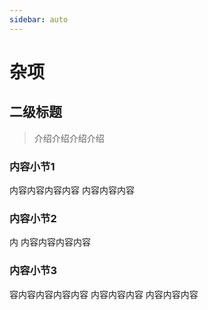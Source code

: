 ```yaml
---
sidebar: auto
---
```


# 杂项

## 二级标题

> 介绍介绍介绍介绍

### 内容小节1

内容内容内容内容
内容内容内容



### 内容小节2

内
内容内容内容内容



### 内容小节3

容内容内容内容内容
内容内容内容
内容内容内容
